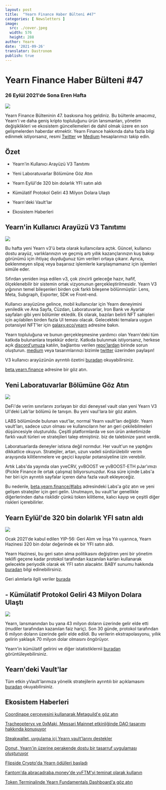 ```yaml
---
layout: post
title:  "Yearn Finance Haber Bülteni #47"
categories: [ Newsletters ]
image:
  src: ./cover.jpeg
  width: 576
  height: 288
author: Yearn
date: '2021-09-26'
translator: Dastronom
publish: true
---
```


# Yearn Finance Haber Bülteni #47

### 26 Eylül 2021'de Sona Eren Hafta

![](/_posts/_newsletters/Yearn-Finance-Newsletter-47/cover.jpeg?w=880&h=440)

Yearn Finance Bülteninin 47. baskısına hoş geldiniz. Bu bültenle amacımız, Yearn'i ve daha geniş kripto topluluğunu ürün lansmanları, yönetim değişiklikleri ve ekosistem güncellemeleri de dahil olmak üzere en son gelişmelerden haberdar etmektir. Yearn Finance hakkında daha fazla bilgi edinmek istiyorsanız, resmi [Twitter](https://twitter.com/iearnfinance) ve [Medium](https://medium.com/iearn) hesaplarımızı takip edin.

## **Özet**

-   Yearn'in Kullanıcı Arayüzü V3 Tanıtımı

-   Yeni Laboratuvarlar Bölümüne Göz Atın

-   Yearn Eylül'de 320 bin dolarlık YFI satın aldı

-   Kümülatif Protokol Geliri 43 Milyon Dolara Ulaştı

-   Yearn'deki Vault'lar

-   Ekosistem Haberleri


## Yearn'in Kullanıcı Arayüzü V3 Tanıtımı

![](/_posts/_newsletters/Yearn-Finance-Newsletter-47/image2.jpg?w=800&h=450)

Bu hafta yeni Yearn v3'ü beta olarak kullanıcılara açtık. Güncel, kullanıcı dostu arayüz, varlıklarınızın ve geçmiş artı yıllık kazançlarınızın kuş bakışı görünümü için ihtiyaç duyduğunuz tüm verileri ortaya çıkarır. Ayrıca, beklenmeyen slipaj veya başarısız işlemlerle karşılaşmamanız için işlemleri simüle eder.

Sıfırdan yeniden inşa edilen v3, çok zincirli geleceğe hazır, hafif, ölçeklenebilir bir sistemin ortak vizyonunun gerçekleştirilmesidir. Yearn V3 yığınının temel bileşenleri birden çok farklı bileşene bölünmüştür: Lens, Meta, Subgraph, Exporter, SDK ve Front-end.

Kullanıcı arayüzüne gelince, mobil kullanıcılar için Yearn deneyimini yeniledik ve Ana Sayfa, Cüzdan, Laboratuvarlar, Iron Bank ve Ayarlar sayfaları gibi yeni bölümler ekledik. Ek olarak, bazıları belirli NFT sahipleri için açılabilen birden fazla UI teması olacak. Gelecekteki temalara uygun potansiyel NFT'ler için [galaxy.eco/yearn](https://galaxy.eco/yearn) adresine bakın.

Yearn topluluğuna ve bunun gerçekleşmesine yardımcı olan Yearn'deki tüm katkıda bulunanlara teşekkür ederiz. Katkıda bulunmak istiyorsanız, herkese açık [discord'umuza](https://discord.gg/8rF374XkXy) katılın, bağlantısı verilen [repo'lardan](https://github.com/yearn) birinde sorun oluşturun. [medium](https://medium.com/iearn/yearn-ui-v3-0-a194355bdb1f) veya tasarımlarınızı bizimle [twitter](https://twitter.com/iearnfinance) üzerinden paylaşın!

V3 kullanıcı arayüzünün ayrıntılı özetini [buradan](https://medium.com/iearn/yearn-ui-v3-0-a194355bdb1f) okuyabilirsiniz.

[beta.yearn.finance](https://beta.yearn.finance/) adresine bir göz atın.

## Yeni Laboratuvarlar Bölümüne Göz Atın

![](/_posts/_newsletters/Yearn-Finance-Newsletter-47/image3.jpg?w=1200&h=820)

DeFi'de verim sınırlarını zorlayan bir dizi deneysel vault olan yeni Yearn V3 UI'deki Lab'lar bölümü ile tanışın. Bu yeni vaul'lara bir göz atalım.

LABS bölümünde bulunan vaut'lar, normal Yearn vault'ları değildir. Yearn vault'ları, sadece uzun olması ve kullanıcıların her an geri çekilebilmeleri düşüncesiyle oluşturuldu. Çeşitli platformlarda ve son ürün anketimizde farklı vault türleri ve stratejileri talep etmiştiniz. biz de talebinize yanıt verdik.

Laboratuarlarda deneyler istisna değil normdur. Her vault'un ne yaptığını dikkatlice okuyun. Stratejiler, artan, uzun vadeli sürdürülebilir verim arayışında kilitlenmelere ve geçici kayıplar potansiyeline izin verebilir.

Artık Labs'da yayında olan yveCRV, yvBOOST ve yvBOOST-ETH pJar'ımızı (Pickle Finance ile ortak çalışma) biliyorsunuzdur. Kısa süre içinde Labs'a her biri için ayrıntılı sayfalar içeren daha fazla vault ekleyeceğiz.

Bu nedenle, [beta.yearn.finance/#labs](https://beta.yearn.finance/#/labs) adresindeki Labs'a göz atın ve yeni gelişen stratejiler için geri gelin. Unutmayın, bu vault'lar genellikle diğerlerinden daha risklidir çünkü token kilitleme, kalıcı kayıp ve çeşitli diğer riskleri içerebilirler.

## Yearn Eylül'de 320 bin dolarlık YFI satın aldı

![](/_posts/_newsletters/Yearn-Finance-Newsletter-47/image4.jpg?w=1456&h=805)

Ocak 2021'de kabul edilen YIP-56: Geri Alım ve İnşa Yılı uyarınca, Yearn Hazinesi 320 bin dolar değerinde ek bir YFI satın aldı.

Yearn Hazinesi, bu geri satın alma politikasını değiştiren yeni bir yönetim teklifi geçene kadar protokol tarafından kazanılan karları kullanarak gelecekte periyodik olarak ek YFI satın alacaktır. BABY sunumu hakkında [buradan](https://snapshot.org/#/yearn/proposal/Qmb6gBzjvgLMazSrQQGVcjutLNdkVyM2Lh6yckMzdoaHWZ) bilgi edinebilirsiniz.

Geri alımlarla ilgili veriler [burada](https://www.yfistats.com/financials/YFIBuybacks.html)

## - Kümülatif Protokol Geliri 43 Milyon Dolara Ulaştı

![](/_posts/_newsletters/Yearn-Finance-Newsletter-47/image5.jpg?w=1456&h=827)

Yearn, lansmanından bu yana 43 milyon doların üzerinde gelir elde etti (mudiler tarafından kazanılan faiz hariç). Son 30 günde, protokol tarafından 6 milyon doların üzerinde gelir elde edildi. Bu verilerin ekstrapolasyonu, yıllık gelirin yaklaşık 70 milyon dolar olmasını öngörüyor.

Yearn'in kümülatif gelirini ve diğer istatistiklernii [buradan](https://www.yfistats.com/) görüntüleyebilirsiniz.

## Yearn'deki Vault'lar

Tüm etkin yVault'larımıza yönelik stratejilerin ayrıntılı bir açıklamasını [buradan](https://medium.com/yearn-state-of-the-vaults/the-vaults-at-yearn-9237905ffed3) okuyabilirsiniz.

## Ekosistem Haberleri

[Coordinape çerçevesini kullanarak Metaguild'e göz atın](https://twitter.com/metaguildcom/status/1440368717888557068)

[Tracheopteryx ve 0xMaki, Messari Mainnet etkinliğinde DAO tasarımı hakkında konuşuyor](https://twitter.com/MessariCrypto/status/1440412651457110020)

[Steakwallet, uygulama içi Yearn vault'larını destekler](https://twitter.com/steakwallet/status/1440734147194994694)

[Donut, Yearn'in üzerine perakende dostu bir tasarruf uygulaması oluşturuyor](https://twitter.com/bantg/status/1438680337735987209)

[Flipside Crypto'da Yearn ödülleri başladı](https://twitter.com/flipsidecrypto/status/1438613782507446273)

[Fantom'da abracadraba.money'de yvFTM'yi teminat olarak kullanın](https://twitter.com/MIM_Spell/status/1441912161001820161?s=20)

[Token Terminalinde Yearn Fundamentals Dashboard'a göz atın](https://twitter.com/iearnfinance/status/1441179921523507200)
